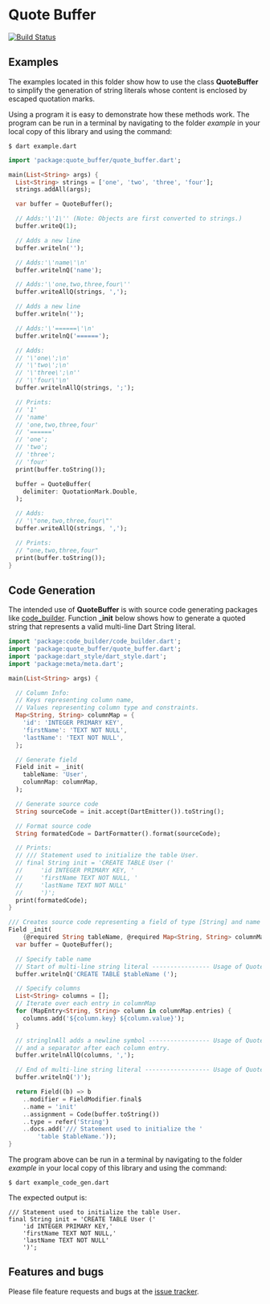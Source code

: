 # Quote Buffer
[![Build Status](https://travis-ci.com/simphotonics/quote_buffer.svg?branch=master)](https://travis-ci.com/simphotonics/quote_buffer)


## Examples

The examples located in this folder show how to use the class **QuoteBuffer** to simplify the
generation of string literals whose content is enclosed by escaped quotation marks.

Using a program it is easy to demonstrate how these methods work.
The program can be run in a terminal by navigating to the
folder *example* in your local copy of this library and using the command:
```Shell
$ dart example.dart
```

```Dart
import 'package:quote_buffer/quote_buffer.dart';

main(List<String> args) {
  List<String> strings = ['one', 'two', 'three', 'four'];
  strings.addAll(args);

  var buffer = QuoteBuffer();

  // Adds:'\'1\'' (Note: Objects are first converted to strings.)
  buffer.writeQ(1);

  // Adds a new line
  buffer.writeln('');

  // Adds:'\'name\'\n'
  buffer.writelnQ('name');

  // Adds:'\'one,two,three,four\''
  buffer.writeAllQ(strings, ',');

  // Adds a new line
  buffer.writeln('');

  // Adds:'\'======\'\n'
  buffer.writelnQ('======');

  // Adds:
  // '\'one\';\n'
  // '\'two\';\n'
  // '\'three\';\n''
  // '\'four\'\n'
  buffer.writelnAllQ(strings, ';');

  // Prints:
  // '1'
  // 'name'
  // 'one,two,three,four'
  // '======'
  // 'one';
  // 'two';
  // 'three';
  // 'four'
  print(buffer.toString());

  buffer = QuoteBuffer(
    delimiter: QuotationMark.Double,
  );

  // Adds:
  // '\"one,two,three,four\"'
  buffer.writeAllQ(strings, ',');

  // Prints:
  // "one,two,three,four"
  print(buffer.toString());
}
```

## Code Generation

The intended use of **QuoteBuffer** is with source code generating packages like [code_builder].
Function **_init** below shows how to generate a quoted string that represents a valid multi-line Dart String literal.

```Dart
import 'package:code_builder/code_builder.dart';
import 'package:quote_buffer/quote_buffer.dart';
import 'package:dart_style/dart_style.dart';
import 'package:meta/meta.dart';

main(List<String> args) {

  // Column Info:
  // Keys representing column name,
  // Values representing column type and constraints.
  Map<String, String> columnMap = {
    'id': 'INTEGER PRIMARY KEY',
    'firstName': 'TEXT NOT NULL',
    'lastName': 'TEXT NOT NULL',
  };

  // Generate field
  Field init = _init(
    tableName: 'User',
    columnMap: columnMap,
  );

  // Generate source code
  String sourceCode = init.accept(DartEmitter()).toString();

  // Format source code
  String formatedCode = DartFormatter().format(sourceCode);

  // Prints:
  // /// Statement used to initialize the table User.
  // final String init = 'CREATE TABLE User ('
  //     'id INTEGER PRIMARY KEY, '
  //     'firstName TEXT NOT NULL, '
  //     'lastName TEXT NOT NULL'
  //     ')';
  print(formatedCode);
}

/// Creates source code representing a field of type [String] and name 'init'.
Field _init(
    {@required String tableName, @required Map<String, String> columnMap}) {
  var buffer = QuoteBuffer();

  // Specify table name
  // Start of multi-line string literal ---------------- Usage of QuoteBuffer
  buffer.writelnQ('CREATE TABLE $tableName (');

  // Specify columns
  List<String> columns = [];
  // Iterate over each entry in columnMap
  for (MapEntry<String, String> column in columnMap.entries) {
    columns.add('${column.key} ${column.value}');
  }

  // stringlnAll adds a newline symbol ----------------- Usage of QuoteBuffer
  // and a separator after each column entry.
  buffer.writelnAllQ(columns, ',');

  // End of multi-line string literal ------------------ Usage of QuoteBuffer
  buffer.writelnQ(')');

  return Field((b) => b
    ..modifier = FieldModifier.final$
    ..name = 'init'
    ..assignment = Code(buffer.toString())
    ..type = refer('String')
    ..docs.add('/// Statement used to initialize the '
        'table $tableName.'));
}
```
The program above can be run in a terminal by navigating to the
folder *example* in your local copy of this library and using the command:
```Shell
$ dart example_code_gen.dart
```
The expected output is:
```Shell
/// Statement used to initialize the table User.
final String init = 'CREATE TABLE User ('
    'id INTEGER PRIMARY KEY,'
    'firstName TEXT NOT NULL,'
    'lastName TEXT NOT NULL'
    ')';
```

## Features and bugs

Please file feature requests and bugs at the [issue tracker].

[issue tracker]: https://github.com/simphotonics/quote_buffer/issues
[code_builder]: https://pub.dev/packages/code_builder
